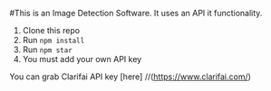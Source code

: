 #This is an Image Detection Software.
It uses an API it functionality.

1. Clone this repo
2. Run `npm install`
3. Run `npm star`
4. You must add your own API key 

You can grab Clarifai API key [here] 
//(https://www.clarifai.com/)

